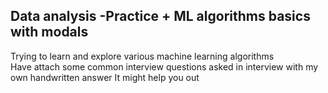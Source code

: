 ## Data analysis -Practice + ML algorithms basics with modals
Trying to learn and explore various machine learning algorithms<br>
Have attach some common interview questions asked in interview with my own handwritten answer It might help you out
